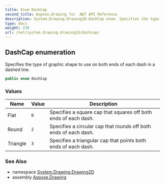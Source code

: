 ```yaml
---
title: Enum DashCap
second_title: Aspose.Drawing for .NET API Reference
description: System.Drawing.Drawing2D.DashCap enum. Specifies the type of graphic shape to use on both ends of each dash in a dashed line
type: docs
weight: 210
url: /net/system.drawing.drawing2d/dashcap/
---
```

## DashCap enumeration

Specifies the type of graphic shape to use on both ends of each dash in a dashed line.

```csharp
public enum DashCap
```

### Values

| Name | Value | Description |
| --- | --- | --- |
| Flat | `0` | Specifies a square cap that squares off both ends of each dash. |
| Round | `2` | Specifies a circular cap that rounds off both ends of each dash. |
| Triangle | `3` | Specifies a triangular cap that points both ends of each dash. |

### See Also

* namespace [System.Drawing.Drawing2D](../../system.drawing.drawing2d/)
* assembly [Aspose.Drawing](../../)



